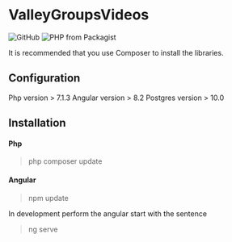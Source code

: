 # ValleyGroupsVideos

![GitHub](https://img.shields.io/github/license/ggqdeveloper/ds365?style=flat-square)
![PHP from Packagist](https://img.shields.io/packagist/php-v/laravel/laravel?style=flat-square)

It is recommended that you use Composer to install the libraries.

## Configuration

Php version > 7.1.3
Angular version > 8.2
Postgres version > 10.0

## Installation

#### Php
> php composer update

#### Angular
> npm update

In development perform the angular start with the sentence

> ng serve